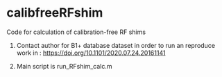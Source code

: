 # calibfreeRFshim
Code for calculation of calibration-free RF shims

1. Contact author for B1+ database dataset in order to run an reproduce work in : https://doi.org/10.1101/2020.07.24.20161141

2. Main script is run_RFshim_calc.m
